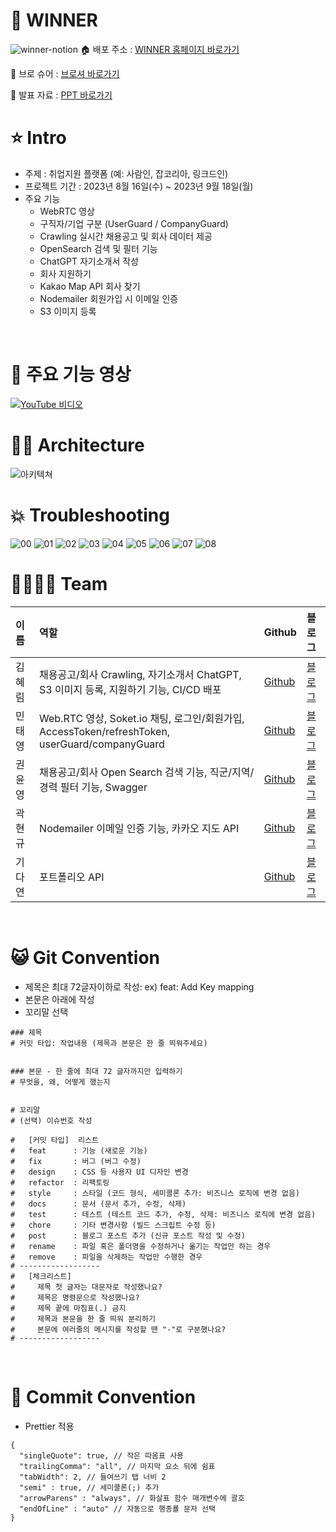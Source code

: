 # 🥇 WINNER
![winner-notion](https://github.com/rimmyhub/jobposting-project/assets/131572117/caea054b-b286-4205-8f86-187c16bdf0dd)
🏠 배포 주소 : [WINNER 홈페이지 바로가기](https://w1nner.site/)

📑 브로 슈어 : [브로셔 바로가기](https://outgoing-angora-d26.notion.site/WINNER-3a89e026e7894d5e92f38d2bb3029a6d?pvs=4)

📝 발표 자료 : [PPT 바로가기](https://outgoing-angora-d26.notion.site/WINNER-3a89e026e7894d5e92f38d2bb3029a6d?pvs=4)
<br>



# ⭐️ Intro
- 주제 : 취업지원 플랫폼 (예: 사람인, 잡코리아, 링크드인)
- 프로젝트 기간 : 2023년 8월 16일(수) ~ 2023년 9월 18일(월)
- 주요 기능
  - WebRTC 영상
  - 구직자/기업 구분 (UserGuard / CompanyGuard)
  - Crawling 실시간 채용공고 및 회사 데이터 제공
  - OpenSearch 검색 및 필터 기능
  - ChatGPT 자기소개서 작성
  - 회사 지원하기
  - Kakao Map API 회사 찾기
  - Nodemailer 회원가입 시 이메일 인증
  - S3 이미지 등록
<br>




# 🎥 주요 기능 영상
[![YouTube 비디오](https://img.youtube.com/vi/sm6CR3QRmXI/0.jpg)](https://www.youtube.com/watch?v=sm6CR3QRmXI)
<br>




# 👷‍♂️ Architecture
![아키텍쳐](https://github.com/rimmyhub/jobposting-project/assets/131572117/b1e61c82-441e-4ed7-8f93-93fccd4b7059)
<br>




# 💥 Troubleshooting
![00](https://github.com/rimmyhub/jobposting-project/assets/131572117/be270009-c4c0-49ec-802e-53c28e0e29e4)
![01](https://github.com/rimmyhub/jobposting-project/assets/131572117/0f33745e-6027-4b2d-b094-01c226a8ea11)
![02](https://github.com/rimmyhub/jobposting-project/assets/131572117/29af96fc-d62f-427d-bb23-65b29722d912)
![03](https://github.com/rimmyhub/jobposting-project/assets/131572117/4d0a94b8-f214-42fa-8254-09073d8054f9)
![04](https://github.com/rimmyhub/jobposting-project/assets/131572117/fa63bc13-abdf-492d-ad40-d52e96155eed)
![05](https://github.com/rimmyhub/jobposting-project/assets/131572117/de12a9b1-9677-4ed0-a6f3-4892c36795a8)
![06](https://github.com/rimmyhub/jobposting-project/assets/131572117/067b3bb4-0fcb-478f-b164-f988ebd6be45)
![07](https://github.com/rimmyhub/jobposting-project/assets/131572117/0ae054d5-0acd-4ca6-a4b4-8aa03068fc28)
![08](https://github.com/rimmyhub/jobposting-project/assets/131572117/6227ddd1-ded0-4194-8c41-47779eb3e89b)
<br>




# 👨‍👩‍👧‍👦 Team
| 이름      | 역할                                                                                      |    Github                                | 블로그                                        |
|:---------|:----------------------------------------------------------------------------------------|:------------------------------------------|:--------------------------------------------|
| 김혜림     | 채용공고/회사 Crawling, 자기소개서 ChatGPT, S3 이미지 등록, 지원하기 기능, CI/CD 배포                  | [Github](https://github.com/rimmyhub)   |[블로그](https://nuri-story.tistory.com/)      |
| 민태영     | Web.RTC 영상, Soket.io 채팅, 로그인/회원가입, AccessToken/refreshToken, userGuard/companyGuard | [Github](https://github.com/taeyoungNew) |[블로그](https://velog.io/@ty_min12)           |
| 권윤영     | 채용공고/회사 Open Search 검색 기능, 직군/지역/경력 필터 기능, Swagger                              | [Github](https://github.com/Yooonzero)   |[블로그](https://playlist808.tistory.com/)     |
| 곽현규     | Nodemailer 이메일 인증 기능, 카카오 지도 API                                                   | [Github](https://github.com/kwakhyunkyu)  |[블로그](https://kwaq.tistory.com/)            |
| 기다연     | 포트폴리오 API                                                                             | [Github](https://github.com/Dayeon-Ki)    |[블로그](https://developbyki.tistory.com/)     |
<br>




# 😺 Git Convention
- 제목은 최대 72글자이하로 작성: ex) feat: Add Key mapping
- 본문은 아래에 작성
- 꼬리말 선택
```
### 제목
# 커밋 타입: 작업내용 (제목과 본문은 한 줄 띄워주세요)


### 본문 - 한 줄에 최대 72 글자까지만 입력하기  
# 무엇을, 왜, 어떻게 했는지


# 꼬리말
# (선택) 이슈번호 작성

#   [커밋 타입]  리스트
#   feat      : 기능 (새로운 기능)
#   fix       : 버그 (버그 수정)
#   design    : CSS 등 사용자 UI 디자인 변경
#   refactor  : 리팩토링
#   style     : 스타일 (코드 형식, 세미콜론 추가: 비즈니스 로직에 변경 없음)
#   docs      : 문서 (문서 추가, 수정, 삭제)
#   test      : 테스트 (테스트 코드 추가, 수정, 삭제: 비즈니스 로직에 변경 없음)
#   chore     : 기타 변경사항 (빌드 스크립트 수정 등)
#   post      : 블로그 포스트 추가 (신규 포스트 작성 및 수정)
#   rename    : 파일 혹은 폴더명을 수정하거나 옮기는 작업만 하는 경우
#   remove    : 파일을 삭제하는 작업만 수행한 경우
# ------------------
#   [체크리스트]
#     제목 첫 글자는 대문자로 작성했나요?
#     제목은 명령문으로 작성했나요?
#     제목 끝에 마침표(.) 금지
#     제목과 본문을 한 줄 띄워 분리하기
#     본문에 여러줄의 메시지를 작성할 땐 "-"로 구분했나요?
# ------------------
```
<br>




# 🐣 Commit Convention
- Prettier 적용

```
{
  "singleQuote": true, // 작은 따옴표 사용
  "trailingComma": "all", // 마지막 요소 뒤에 쉼표
  "tabWidth": 2, // 들여쓰기 탭 너비 2
  "semi" : true, // 세미콜론(;) 추가
  "arrowParens" : "always", // 화살표 함수 매개변수에 괄호
  "endOfLine" : "auto" // 자동으로 행종룔 문자 선택
}
```
